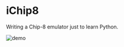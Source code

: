 # iChip8

Writing a Chip-8 emulator just to learn Python.

![demo](https://raw.github.com/wiki/YushiOMOTE/iChip8/media/demo.gif)
